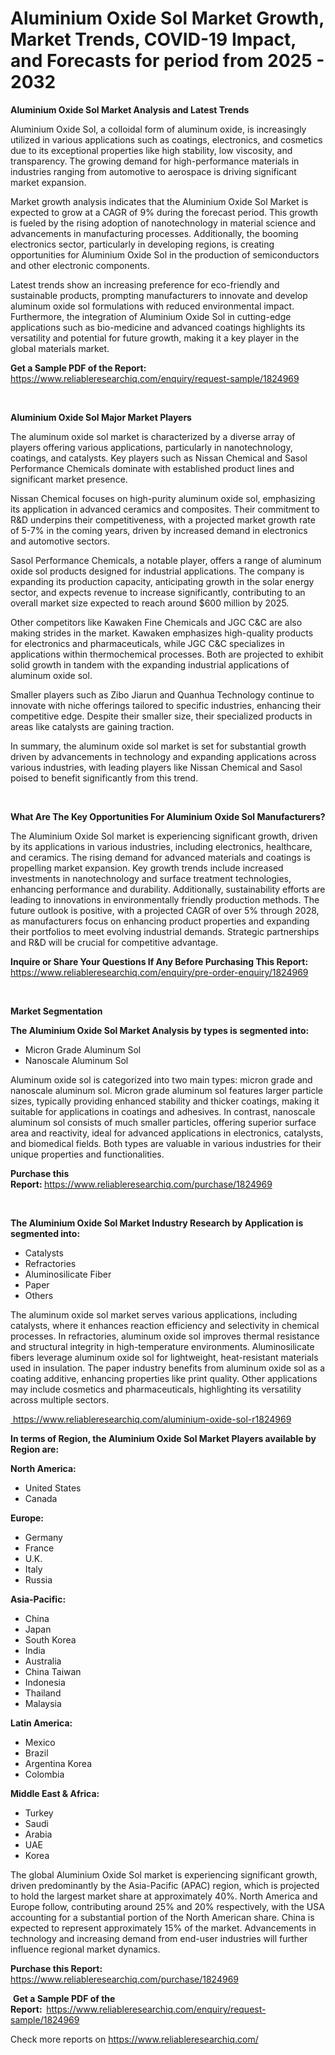 <p><h1>Aluminium Oxide Sol Market Growth, Market Trends, COVID-19 Impact, and Forecasts for period from 2025 - 2032</h1></p><p><strong>Aluminium Oxide Sol Market Analysis and Latest Trends</strong></p>
<p><p>Aluminium Oxide Sol, a colloidal form of aluminum oxide, is increasingly utilized in various applications such as coatings, electronics, and cosmetics due to its exceptional properties like high stability, low viscosity, and transparency. The growing demand for high-performance materials in industries ranging from automotive to aerospace is driving significant market expansion.</p><p>Market growth analysis indicates that the Aluminium Oxide Sol Market is expected to grow at a CAGR of 9% during the forecast period. This growth is fueled by the rising adoption of nanotechnology in material science and advancements in manufacturing processes. Additionally, the booming electronics sector, particularly in developing regions, is creating opportunities for Aluminium Oxide Sol in the production of semiconductors and other electronic components.</p><p>Latest trends show an increasing preference for eco-friendly and sustainable products, prompting manufacturers to innovate and develop aluminum oxide sol formulations with reduced environmental impact. Furthermore, the integration of Aluminium Oxide Sol in cutting-edge applications such as bio-medicine and advanced coatings highlights its versatility and potential for future growth, making it a key player in the global materials market.</p></p>
<p><strong>Get a Sample PDF of the Report:&nbsp;</strong> <a href="https://www.reliableresearchiq.com/enquiry/request-sample/1824969?utm_campaign=2257&utm_medium=2&utm_source=Github&utm_content=ia&utm_term=03022025&utm_id=aluminium-oxide-sol">https://www.reliableresearchiq.com/enquiry/request-sample/1824969</a></p>
<p>&nbsp;</p>
<p><strong>Aluminium Oxide Sol Major Market Players</strong></p>
<p><p>The aluminum oxide sol market is characterized by a diverse array of players offering various applications, particularly in nanotechnology, coatings, and catalysts. Key players such as Nissan Chemical and Sasol Performance Chemicals dominate with established product lines and significant market presence. </p><p>Nissan Chemical focuses on high-purity aluminum oxide sol, emphasizing its application in advanced ceramics and composites. Their commitment to R&D underpins their competitiveness, with a projected market growth rate of 5-7% in the coming years, driven by increased demand in electronics and automotive sectors.</p><p>Sasol Performance Chemicals, a notable player, offers a range of aluminum oxide sol products designed for industrial applications. The company is expanding its production capacity, anticipating growth in the solar energy sector, and expects revenue to increase significantly, contributing to an overall market size expected to reach around $600 million by 2025.</p><p>Other competitors like Kawaken Fine Chemicals and JGC C&C are also making strides in the market. Kawaken emphasizes high-quality products for electronics and pharmaceuticals, while JGC C&C specializes in applications within thermochemical processes. Both are projected to exhibit solid growth in tandem with the expanding industrial applications of aluminum oxide sol.</p><p>Smaller players such as Zibo Jiarun and Quanhua Technology continue to innovate with niche offerings tailored to specific industries, enhancing their competitive edge. Despite their smaller size, their specialized products in areas like catalysts are gaining traction.</p><p>In summary, the aluminum oxide sol market is set for substantial growth driven by advancements in technology and expanding applications across various industries, with leading players like Nissan Chemical and Sasol poised to benefit significantly from this trend.</p></p>
<p>&nbsp;</p>
<p><strong>What Are The Key Opportunities For Aluminium Oxide Sol Manufacturers?</strong></p>
<p><p>The Aluminium Oxide Sol market is experiencing significant growth, driven by its applications in various industries, including electronics, healthcare, and ceramics. The rising demand for advanced materials and coatings is propelling market expansion. Key growth trends include increased investments in nanotechnology and surface treatment technologies, enhancing performance and durability. Additionally, sustainability efforts are leading to innovations in environmentally friendly production methods. The future outlook is positive, with a projected CAGR of over 5% through 2028, as manufacturers focus on enhancing product properties and expanding their portfolios to meet evolving industrial demands. Strategic partnerships and R&D will be crucial for competitive advantage.</p></p>
<p><strong>Inquire or Share Your Questions If Any Before Purchasing This Report:</strong> <a href="https://www.reliableresearchiq.com/enquiry/pre-order-enquiry/1824969?utm_campaign=2257&utm_medium=2&utm_source=Github&utm_content=ia&utm_term=03022025&utm_id=aluminium-oxide-sol">https://www.reliableresearchiq.com/enquiry/pre-order-enquiry/1824969</a></p>
<p>&nbsp;</p>
<p><strong>Market Segmentation</strong></p>
<p><strong>The Aluminium Oxide Sol Market Analysis by types is segmented into:</strong></p>
<p><ul><li>Micron Grade Aluminum Sol</li><li>Nanoscale Aluminum Sol</li></ul></p>
<p><p>Aluminum oxide sol is categorized into two main types: micron grade and nanoscale aluminum sol. Micron grade aluminum sol features larger particle sizes, typically providing enhanced stability and thicker coatings, making it suitable for applications in coatings and adhesives. In contrast, nanoscale aluminum sol consists of much smaller particles, offering superior surface area and reactivity, ideal for advanced applications in electronics, catalysts, and biomedical fields. Both types are valuable in various industries for their unique properties and functionalities.</p></p>
<p><strong>Purchase this Report:&nbsp;</strong><a href="https://www.reliableresearchiq.com/purchase/1824969?utm_campaign=2257&utm_medium=2&utm_source=Github&utm_content=ia&utm_term=03022025&utm_id=aluminium-oxide-sol">https://www.reliableresearchiq.com/purchase/1824969</a></p>
<p>&nbsp;</p>
<p><strong>The Aluminium Oxide Sol Market Industry Research by Application is segmented into:</strong></p>
<p><ul><li>Catalysts</li><li>Refractories</li><li>Aluminosilicate Fiber</li><li>Paper</li><li>Others</li></ul></p>
<p><p>The aluminum oxide sol market serves various applications, including catalysts, where it enhances reaction efficiency and selectivity in chemical processes. In refractories, aluminum oxide sol improves thermal resistance and structural integrity in high-temperature environments. Aluminosilicate fibers leverage aluminum oxide sol for lightweight, heat-resistant materials used in insulation. The paper industry benefits from aluminum oxide sol as a coating additive, enhancing properties like print quality. Other applications may include cosmetics and pharmaceuticals, highlighting its versatility across multiple sectors.</p></p>
<p><a href="https://www.reliableresearchiq.com/aluminium-oxide-sol-r1824969?utm_campaign=2257&utm_medium=2&utm_source=Github&utm_content=ia&utm_term=03022025&utm_id=aluminium-oxide-sol">&nbsp;https://www.reliableresearchiq.com/aluminium-oxide-sol-r1824969</a></p>
<p><strong>In terms of Region, the Aluminium Oxide Sol Market Players available by Region are:</strong></p>
<p>
    <p> <strong> North America: </strong>
        <ul>
            <li>United States</li>
            <li>Canada</li>
        </ul>
        </p> 
    <p> <strong> Europe: </strong>
        <ul>
            <li>Germany</li>
            <li>France</li>
            <li>U.K.</li>
            <li>Italy</li>
            <li>Russia</li>
        </ul>
        </p> 
    <p> <strong> Asia-Pacific: </strong>
        <ul>
            <li>China</li>
            <li>Japan</li>
            <li>South Korea</li>
            <li>India</li>
            <li>Australia</li>
            <li>China Taiwan</li>
            <li>Indonesia</li>
            <li>Thailand</li>
            <li>Malaysia</li>
        </ul>
        </p> 
    <p> <strong> Latin America: </strong>
        <ul>
            <li>Mexico</li>
            <li>Brazil</li>
            <li>Argentina Korea</li>
            <li>Colombia</li>
        </ul>
        </p> 
    <p> <strong> Middle East & Africa: </strong>
        <ul>
            <li>Turkey</li>
            <li>Saudi</li>
            <li>Arabia</li>
            <li>UAE</li>
            <li>Korea</li>
        </ul>
    </p>
    </p>
<p><p>The global Aluminium Oxide Sol market is experiencing significant growth, driven predominantly by the Asia-Pacific (APAC) region, which is projected to hold the largest market share at approximately 40%. North America and Europe follow, contributing around 25% and 20% respectively, with the USA accounting for a substantial portion of the North American share. China is expected to represent approximately 15% of the market. Advancements in technology and increasing demand from end-user industries will further influence regional market dynamics.</p></p>
<p><strong>Purchase this Report: </strong><a href="https://www.reliableresearchiq.com/purchase/1824969?utm_campaign=2257&utm_medium=2&utm_source=Github&utm_content=ia&utm_term=03022025&utm_id=aluminium-oxide-sol">https://www.reliableresearchiq.com/purchase/1824969</a></p>
<p>&nbsp;<strong>Get a Sample PDF of the Report:&nbsp;&nbsp;</strong><a href="https://www.reliableresearchiq.com/enquiry/request-sample/1824969?utm_campaign=2257&utm_medium=2&utm_source=Github&utm_content=ia&utm_term=03022025&utm_id=aluminium-oxide-sol">https://www.reliableresearchiq.com/enquiry/request-sample/1824969</a></p>
<p><strong></strong></p>
<p>Check more reports on <a href="https://www.reliableresearchiq.com/?utm_campaign=2257&utm_medium=2&utm_source=Github&utm_content=ia&utm_term=03022025&utm_id=aluminium-oxide-sol">https://www.reliableresearchiq.com/</a></p>